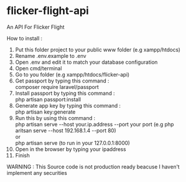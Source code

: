 # flicker-flight-api
An API For Flicker Flight

How to install : 
1. Put this folder project to your public www folder (e.g xampp/htdocs)
2. Rename .env.example to .env
3. Open .env and edit it to match your database configuration
4. Open cmd/terminal
5. Go to you folder (e.g xampp/htdocs/flicker-api)
6. Get passport by typing this command : <br>
composer require laravel/passport <br>
5. Install passport by typing this command : <br>
php artisan passport:install <br>
6. Generate app key by typing this command : <br>
php artisan key:generate <br>
7. Run this by using this command : <br>
php artisan serve --host your.ip.address --port your port (e.g php aritsan serve --host 192.168.1.4 --port 80)<br>
or<br>
php artisan serve (to run in your 127.0.0.1:8000)<br>
9. Open in the browser by typing your ipaddress<br>
10. Finish<br>

WARNING : This Source code is not production ready beacuse I haven't implement any securities

